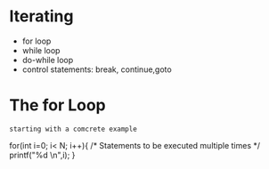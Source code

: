 # Iterating 

- for loop 
- while loop
- do-while loop
- control statements: break, continue,goto 

# The for Loop 

    starting with a comcrete example 

for(int i=0; i< N; i++){
    /* Statements to be executed multiple times */
    printf("%d \n",i);
}


